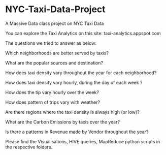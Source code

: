 NYC-Taxi-Data-Project
=====================

A Massive Data class project on NYC Taxi Data

You can explore the Taxi Analytics on this site: taxi-analytics.appspot.com

The questions we tried to answer as below:

Which neighborhoods are better served by taxis? 

What are the popular sources and destination?

How does taxi density vary throughout the year for each neighborhood? 

How does taxi density vary hourly, during the day of each week ? 

How does the tip vary hourly over the week?

How does pattern of trips vary with weather?

Are there regions where the taxi density is always high (or low)?

What are the Carbon Emissions by taxis over the year?

Is there a patterns in Revenue made by Vendor throughout the year?


Please find the Visualisations, HIVE queries, MapReduce python scripts in the respective folders.

